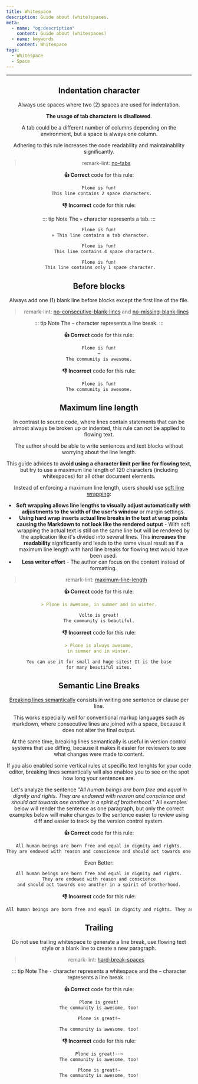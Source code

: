 ```yaml
---
title: Whitespace
description: Guide about (white)spaces.
meta:
  - name: "og:description"
    content: Guide about (whitespaces)
  - name: keywords
    content: Whitespace
tags:
  - Whitespace
  - Space
---
```


<Header/>

---

## Indentation character

Always use spaces where two (2) spaces are used for indentation.

**The usage of tab characters is disallowed**.

A tab could be a different number of columns depending on the environment, but a space is always one column.

Adhering to this rule increases the code readability and maintainability significantly.

> remark-lint: [no-tabs](https://github.com/remarkjs/remark-lint/tree/master/packages/remark-lint-no-tabs "Link to remarkjs docs")

**:thumbsup: Correct** code for this rule:

```markdown
Plone is fun!
  This line contains 2 space characters.
```

**:thumbsdown: Incorrect** code for this rule:

::: tip Note
The `»` character represents a tab.
:::

```markdown
Plone is fun!
 » This line contains a tab character.
```

```markdown
Plone is fun!
    This line contains 4 space characters.
```

```markdown
Plone is fun!
 This line contains only 1 space character.
```

## Before blocks

Always add one (1) blank line before blocks except the first line of the file.

<!--lint disable-->

> remark-lint: [no-consecutive-blank-lines](https://github.com/remarkjs/remark-lint/tree/master/packages/remark-lint-no-consecutive-blank-lines "Link to remarkjs docs")
and [no-missing-blank-lines](https://github.com/remarkjs/remark-lint/tree/master/packages/remark-lint-no-missing-blank-lines "Link to remarkjs docs")

<!--lint enable-->

::: tip Note
The `¬` character represents a line break.
:::

**:thumbsup: Correct** code for this rule:

```markdown
Plone is fun!
¬
The community is awesome.
```

**:thumbsdown: Incorrect** code for this rule:

```markdown
Plone is fun!
The community is awesome.
```

## Maximum line length

In contrast to source code, where lines contain statements that can be almost always be broken up or indented,
this rule can not be applied to flowing text.

The author should be able to write sentences and text blocks without worrying about the line length.

This guide advices to **avoid using a character limit per line for flowing text**,
but try to use a maximum line length of 120 characters (including whitespaces) for all other document elements.

<!--lint disable-->

Instead of enforcing a maximum line length, users should use [soft line wrapping](https://en.wikipedia.org/wiki/Line_wrap_and_word_wrap "Link to Wikipedia"):

- **Soft wrapping allows line lengths to visually adjust automatically with adjustments to the width of the user's window** or margin settings.
- **Using hard wrap inserts actual line breaks in the text at wrap points causing the Markdown to not look like the rendered output** - With soft wrapping the actual text is still on the same line but will be rendered by the application like it's divided into several lines.
This **increases the readability** significantly and leads to the same visual result as if a maximum line length with hard line breaks for flowing text would have been used.
- **Less writer effort** - The author can focus on the content instead of formatting.

<!--lint enable-->

> remark-lint: [maximum-line-length](https://github.com/remarkjs/remark-lint/tree/master/packages/remark-lint-maximum-line-length "Link to remarkjs docs")

**:thumbsup: Correct** code for this rule:

```markdown
> Plone is awesome, in summer and in winter.

Volto is great!
The community is beautiful.
```

**:thumbsdown: Incorrect** code for this rule:

```markdown
> Plone is always awesome,
in summer and in winter.

You can use it for small and huge sites! It is the base
for many beautiful sites.
```

## Semantic Line Breaks

[Breaking lines semantically](https://sembr.org/ "Link to a website about semantic line breaks") consists in writing one sentence or clause per line.

This works especially well for conventional markup languages such as markdown, where consecutive lines are joined with a space, because it does not alter the final output.

At the same time, breaking lines semantically is useful in version control systems that use diffing, because it makes it easier for reviewers to see what changes were made to content.

If you also enabled some vertical rules at specific text lenghts for your code editor, breaking lines semantically will also enabloe you to see on the spot how long your sentences are.

Let's analyze the sentence *"All human beings are born free and equal in dignity and rights. They are endowed with reason and conscience and should act towards one another in a spirit of brotherhood."*
All examples below will render the sentence as one paragraph, but only the correct examples below will make changes to the sentence easier to review using diff and easier to track by the version control system.

**:thumbsup: Correct** code for this rule:

```markdown
All human beings are born free and equal in dignity and rights.
They are endowed with reason and conscience and should act towards one another in a spirit of brotherhood.
```

Even Better:

```markdown
All human beings are born free and equal in dignity and rights.
They are endowed with reason and conscience
and should act towards one another in a spirit of brotherhood.
```

**:thumbsdown: Incorrect** code for this rule:

```markdown
All human beings are born free and equal in dignity and rights. They are endowed with reason and conscience and should act towards one another in a spirit of brotherhood.
```

## Trailing

Do not use trailing whitespace to generate a line break, use flowing text style or a blank line to create a new paragraph.

> remark-lint: [hard-break-spaces](https://github.com/remarkjs/remark-lint/tree/master/packages/remark-lint-hard-break-spaces "Link to remarkjs docs")

::: tip Note
The `·` character represents a whitespace and the `¬` character represents a line break.
:::

**:thumbsup: Correct** code for this rule:

```markdown
Plone is great!
The community is awesome, too!
```

```markdown
Plone is great!¬

The community is awesome, too!
```

**:thumbsdown: Incorrect** code for this rule:

```markdown
Plone is great!··¬
The community is awesome, too!
```

```markdown
Plone is great!¬
The community is awesome, too!
```
